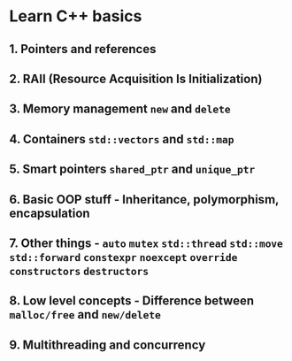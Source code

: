 # Learn C++ basics

## 1. Pointers and references
## 2. RAII (Resource Acquisition Is Initialization)
## 3. Memory management `new` and `delete` 
## 4. Containers `std::vectors` and `std::map`
## 5. Smart pointers `shared_ptr` and `unique_ptr` 
## 6. Basic OOP stuff - Inheritance, polymorphism, encapsulation 
## 7. Other things - `auto` `mutex` `std::thread` `std::move` `std::forward` `constexpr` `noexcept` `override` `constructors` `destructors`
## 8. Low level concepts - Difference between `malloc/free` and `new/delete`
## 9. Multithreading and concurrency   
